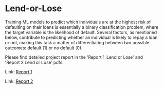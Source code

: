 # Lend-or-Lose
Training ML models to predict which individuals are at the highest risk of defaulting on their loans is essentially a binary classification problem, where the target variable is the likelihood of default. Several factors, as mentioned below, contribute to predicting whether an individual is likely to repay a loan or not, making this task a matter of differentiating between two possible outcomes: default (1) or no default (0).

Please find detailed project report in the 'Report 1_Lend or Lose' and 'Report 2 Lend or Lose' pdfs. 


Link: [Report 1](https://github.com/truptikhodwe/Lend-or-Lose/blob/main/Report%201_%20Lend%20or%20Lose.pdf)

Link: [Report 2]([https://github.com/truptikhodwe/Lend-or-Lose/blob/main/Report%20Lend%20or%20Lose.pdf](https://github.com/truptikhodwe/Lend-or-Lose/blob/main/Report%202%20Lend%20or%20Lose.pdf))
